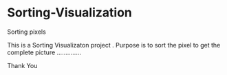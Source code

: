 # Sorting-Visualization
Sorting pixels

This is a Sorting Visualizaton project . Purpose is to sort 
the pixel to get the complete picture ..............

Thank You

